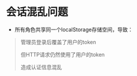 # 会话混乱问题

- 所有角色共享同一个localStorage存储空间，导致：
> 管理员登录后覆盖了用户的token 
> 
> 但HTTP请求仍然使用了用户的token 
> 
> 造成认证信息混乱
